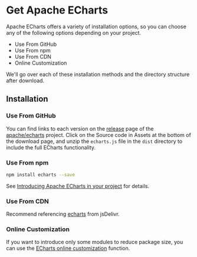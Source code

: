 # Get Apache ECharts

Apache ECharts offers a variety of installation options, so you can choose any of the following options depending on your project.

- Use From GitHub
- Use From npm
- Use From CDN
- Online Customization

We'll go over each of these installation methods and the directory structure after download.

## Installation

### Use From GitHub

You can find links to each version on the [release](https://github.com/apache/echarts/releases) page of the [apache/echarts](https://github.com/apache/echarts) project. Click on the Source code in Assets at the bottom of the download page, and unzip the `echarts.js` file in the `dist` directory to include the full ECharts functionality.

### Use From npm

```sh
npm install echarts --save
```

See [Introducing Apache ECharts in your project](${lang}/basics/import) for details.

### Use From CDN

Recommend referencing [echarts](https://www.jsdelivr.com/package/npm/echarts) from jsDelivr.

### Online Customization

If you want to introduce only some modules to reduce package size, you can use the [ECharts online customization](${mainSitePath}/builder.html) function.

